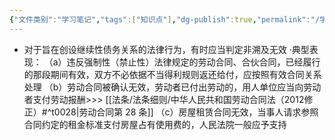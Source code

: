 ```yaml
---
{"文件类别":"学习笔记","tags":["知识点"],"dg-publish":true,"permalink":"/学习笔记/知识点/非溯及无效/","dgPassFrontmatter":true}
---
```


- 对于旨在创设继续性债务关系的法律行为，有时应当判定非溯及无效
·典型表现：
（a）违反强制性（禁止性）法律规定的劳动合同、合伙合同，已经履行的那段期间有效，双方不必依据不当得利规则返还给付，应按照有效合同关系处理
（b）劳动合同被确认无效，劳动者已付出劳动的，用人单位应当向劳动者支付劳动报酬>>> [[法条/法条细则/中华人民共和国劳动合同法（2012修正）#^t0028\|劳动合同第 28 条]]
（c）房屋租赁合同无效，当事人请求参照合同约定的租金标准支付房屋占有使用费的，人民法院一般应予支持
